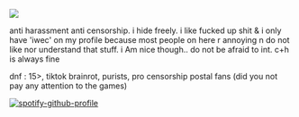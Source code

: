 ![](https://files.catbox.moe/vnn1hu.gif)

anti harassment anti censorship. i hide freely. i like fucked up shit & i only have 'iwec' on my profile because most people on here r annoying n do not like nor understand that stuff. i Am nice though.. do not be afraid to int. c+h is always fine

dnf : 15>, tiktok brainrot, purists, pro censorship postal fans (did you not pay any attention to the games)

[![spotify-github-profile](https://spotify-github-profile.kittinanx.com/api/view?uid=autumngray08&cover_image=true&theme=novatorem&show_offline=false&background_color=121212&interchange=false&bar_color=53b14f&bar_color_cover=false)](https://github.com/kittinan/spotify-github-profile)
